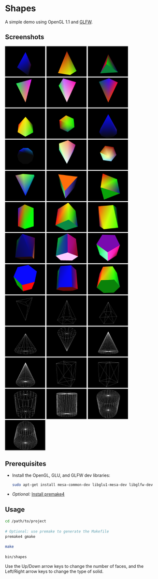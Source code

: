 # Shapes

A simple demo using OpenGL 1.1 and [GLFW](http://www.glfw.org/).


## Screenshots

<img src="screenshots/solid/001.png" alt="solid 001" width="133">
<img src="screenshots/solid/002.png" alt="solid 002" width="133">
<img src="screenshots/solid/003.png" alt="solid 003" width="133">
<img src="screenshots/solid/004.png" alt="solid 004" width="133">
<img src="screenshots/solid/005.png" alt="solid 005" width="133">
<img src="screenshots/solid/006.png" alt="solid 006" width="133">
<img src="screenshots/solid/007.png" alt="solid 007" width="133">
<img src="screenshots/solid/008.png" alt="solid 008" width="133">
<img src="screenshots/solid/009.png" alt="solid 009" width="133">
<img src="screenshots/solid/010.png" alt="solid 010" width="133">
<img src="screenshots/solid/011.png" alt="solid 011" width="133">
<img src="screenshots/solid/012.png" alt="solid 012" width="133">
<img src="screenshots/solid/013.png" alt="solid 013" width="133">
<img src="screenshots/solid/014.png" alt="solid 014" width="133">
<img src="screenshots/solid/015.png" alt="solid 015" width="133">
<img src="screenshots/solid/016.png" alt="solid 016" width="133">
<img src="screenshots/solid/017.png" alt="solid 017" width="133">
<img src="screenshots/solid/018.png" alt="solid 018" width="133">
<img src="screenshots/solid/019.png" alt="solid 019" width="133">
<img src="screenshots/solid/020.png" alt="solid 020" width="133">
<img src="screenshots/solid/021.png" alt="solid 021" width="133">
<img src="screenshots/solid/022.png" alt="solid 022" width="133">
<img src="screenshots/solid/023.png" alt="solid 023" width="133">
<img src="screenshots/solid/024.png" alt="solid 024" width="133">

<img src="screenshots/wireframe/001.png" alt="wireframe 001" width="133">
<img src="screenshots/wireframe/002.png" alt="wireframe 002" width="133">
<img src="screenshots/wireframe/003.png" alt="wireframe 003" width="133">
<img src="screenshots/wireframe/004.png" alt="wireframe 004" width="133">
<img src="screenshots/wireframe/005.png" alt="wireframe 005" width="133">
<img src="screenshots/wireframe/006.png" alt="wireframe 006" width="133">
<img src="screenshots/wireframe/007.png" alt="wireframe 007" width="133">
<img src="screenshots/wireframe/008.png" alt="wireframe 008" width="133">
<img src="screenshots/wireframe/009.png" alt="wireframe 009" width="133">
<img src="screenshots/wireframe/010.png" alt="wireframe 010" width="133">
<img src="screenshots/wireframe/011.png" alt="wireframe 011" width="133">
<img src="screenshots/wireframe/012.png" alt="wireframe 012" width="133">
<img src="screenshots/wireframe/013.png" alt="wireframe 013" width="133">


## Prerequisites

* Install the OpenGL, GLU, and GLFW dev libraries:

  ```bash
  sudo apt-get install mesa-common-dev libglu1-mesa-dev libglfw-dev
  ```

* *Optional:* [Install premake4](http://industriousone.com/premake/download)


## Usage

```bash
cd /path/to/project

# Optional: use premake to generate the Makefile
premake4 gmake

make

bin/shapes
```

Use the Up/Down arrow keys to change the number of faces, and the Left/Right arrow keys to change the type of solid.
